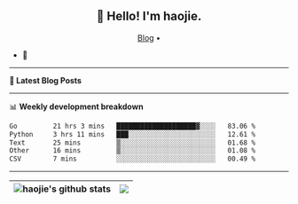 <h2 align="center">👋 Hello! I'm haojie.</h2>
<p align="center">
  <a href="https://aoyouer.com">Blog</a> •
</p>


- 🔭 


-------

**📝 Latest Blog Posts**


-------

📊 **Weekly development breakdown**
<!--START_SECTION:waka-->

```txt
Go         21 hrs 3 mins   ████████████████████▓░░░░   83.06 %
Python     3 hrs 11 mins   ███░░░░░░░░░░░░░░░░░░░░░░   12.61 %
Text       25 mins         ▒░░░░░░░░░░░░░░░░░░░░░░░░   01.68 %
Other      16 mins         ▒░░░░░░░░░░░░░░░░░░░░░░░░   01.08 %
CSV        7 mins          ░░░░░░░░░░░░░░░░░░░░░░░░░   00.49 %
```

<!--END_SECTION:waka-->

-------



| <img align="center" src="https://github-readme-stats.vercel.app/api?username=haojie06&show_icons=true&theme=graywhite&show_icons=true&count_private=true&include_all_commits=true&hide_border=true" alt="haojie's github stats" /> | <img align="center" src="https://github-readme-stats.vercel.app/api/top-langs/?username=haojie06&layout=compact&theme=graywhite&hide_border=true&hide=css,html" /> |
| ------------- | ------------- |


